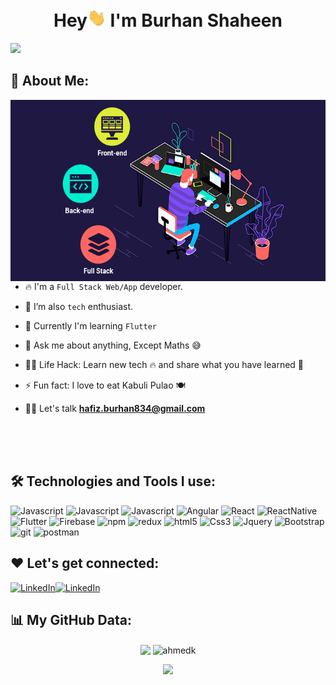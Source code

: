 <h1 align="center">Hey<img src="https://raw.githubusercontent.com/ABSphreak/ABSphreak/master/gifs/Hi.gif" width="30px"> I'm Burhan Shaheen</h1>
<p align="left"> <img src="https://komarev.com/ghpvc/?username=burhanrepos&label=Profile%20views&color=129e00&style=plastic"  /> </p>

## 👨 About Me:

<img  src="./fullstackdeveloper.gif" height="290px" align="right" />

- :fire: I'm a `Full Stack Web/App` developer.

- 🔭 I’m also `tech` enthusiast.

- 🌱 Currently I'm learning `Flutter`

- 💬 Ask me about anything, Except Maths :sweat_smile:

- 👨‍💻 Life Hack: Learn new tech :fire: and share what you have learned :tada:

- ⚡ Fun fact: I love to eat Kabuli Pulao 🍽

- 🙋‍♂️ Let's talk **hafiz.burhan834@gmail.com**

<br />
<br />
<br />

## 🛠️ Technologies and Tools I use:

<p>
 <img alt="Javascript" src="https://img.shields.io/badge/C%2B%2B-00599C?style=for-the-badge&logo=c%2B%2B&logoColor=white"  height="25px"/>
  
 <img alt="Javascript" src="https://img.shields.io/badge/typescript-%23007ACC.svg?style=for-the-badge&logo=typescript&logoColor=white"  height="25px"/>
 <img alt="Javascript" src="https://img.shields.io/badge/JavaScript-323330?style=for-the-badge&logo=javascript&logoColor=F7DF1E"  height="25px"/>
 <img alt="Angular" src="https://img.shields.io/badge/Angular-DD0031?style=for-the-badge&logo=angular&logoColor=white" height="25px"/>
 <img alt="React" src="https://img.shields.io/badge/React-20232A?style=for-the-badge&logo=react&logoColor=61DAFB" height="25px"/>
 <img alt="ReactNative" src="https://img.shields.io/badge/react_native-%2320232a.svg?style=for-the-badge&logo=react&logoColor=%2361DAFB" height="25px"/>
 <img alt="Flutter" src="https://img.shields.io/badge/Flutter-02569B?style=for-the-badge&logo=flutter&logoColor=white" height="25px"/>
 
 
 <img alt="Firebase" src="https://img.shields.io/badge/firebase-%23039BE5.svg?style=for-the-badge&logo=firebase"  height="25px"/>
 

<img alt="npm" src="https://img.shields.io/badge/NPM-%23000000.svg?style=for-the-badge&logo=npm&logoColor=white" height="25px"/>
<img alt="redux" src="https://img.shields.io/badge/-Redux-764ABC?style=flat-square&logo=redux&logoColor=white" height="25px"/>
 
<!-- <img alt="Tailwidcss" src="https://img.shields.io/badge/Tailwind_CSS-38B2AC?style=for-the-badge&logo=tailwind-css&logoColor=white" height="25px"/> -->

<!-- <img alt="Material UI" src="https://img.shields.io/badge/Material--UI-0081CB?style=for-the-badge&logo=material-ui&logoColor=white" height="25px"/> -->
<!-- <img alt="Python" src="https://img.shields.io/badge/Python-14354C?style=for-the-badge&logo=python&logoColor=white" height="25px"/> -->
<!-- <img alt="Markdown" src="https://img.shields.io/badge/Markdown-000000?style=for-the-badge&logo=markdown&logoColor=white"  height="25px"/> -->
<img alt="html5" src="https://img.shields.io/badge/HTML5-E34F26?style=for-the-badge&logo=html5&logoColor=white" height="25px"/>
<img alt="Css3" src="https://img.shields.io/badge/CSS3-1572B6?style=for-the-badge&logo=css3&logoColor=white" height="25px"/>
<img alt="Jquery" src="https://img.shields.io/badge/jquery-%230769AD.svg?style=for-the-badge&logo=jquery&logoColor=white" height="25px"/>
 <img alt="Bootstrap" src="https://img.shields.io/badge/Bootstrap-563D7C?style=for-the-badge&logo=bootstrap&logoColor=white" height="25px"/>
 
<img alt="git" src="https://img.shields.io/badge/-Git-F05032?style=flat-square&logo=git&logoColor=white" height="25px"/>
<!-- <img alt="Brave browser" src="https://img.shields.io/badge/-Brave_Browser-FB542B?style=flat-square&logo=brave&logoColor=white" height="25px"/> -->
<!--  <img alt="github actions" src="https://img.shields.io/badge/-Github_Actions-2088FF?style=flat-square&logo=github-actions&logoColor=white" height="25px"/> -->
 <img alt="postman" src="https://img.shields.io/badge/-Postman-00C7B7?style=flat-square&logo=postman&logoColor=white" height="25px"/>
</p>

## ❤️ Let's get connected:
<p>
<a href="https://www.linkedin.com/in/burhan-shaheen-49b3aa1b0" target="_blank"><img alt="LinkedIn" src="https://img.shields.io/badge/linkedin-%230077B5.svg?&style=for-the-badge&logo=linkedin&logoColor=white"  height="30px"/></a><a href="hafiz.burhan834@gmail.com" target="_blank"><img alt="LinkedIn" src="https://img.shields.io/badge/Gmail-D14836?style=for-the-badge&logo=gmail&logoColor=white"  height="30px"/></a>
 
 </p>

## 📊 My GitHub Data:

<div align="center">
  <img align="center" src="https://github-readme-stats.anuraghazra1.vercel.app/api?username=burhanrepos&show_icons=true" />
  <img align="center" src="https://github-readme-streak-stats.herokuapp.com/?user=burhanrepos&" alt="ahmedk" />
 <p><img src="https://github-readme-stats.vercel.app/api/top-langs/?username=burhanrepos&layout=compact"><p>
</div>

